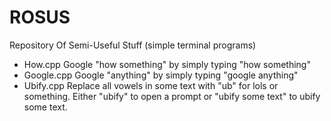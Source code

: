 # ROSUS
Repository Of Semi-Useful Stuff (simple terminal programs)

- How.cpp
  Google "how something" by simply typing "how something"
- Google.cpp
  Google "anything" by simply typing "google anything"
- Ubify.cpp
  Replace all vowels in some text with "ub" for lols or something.
  Either "ubify" to open a prompt or "ubify some text" to ubify some text.
